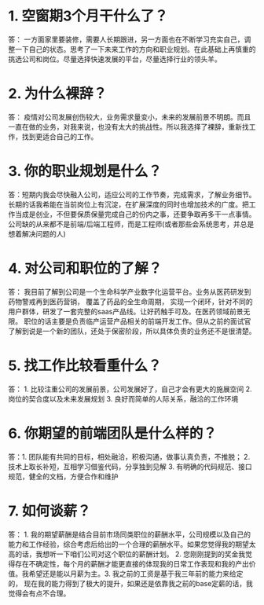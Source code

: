# 1. 空窗期3个月干什么了？
答： 一方面家里要装修，需要人长期跟进，另一方面也在不断学习充实自己，调整一下自己的状态。思考了一下未来工作的方向和职业规划。在此基础上再慎重的挑选公司和岗位。尽量选择快速发展的平台，尽量选择行业的领头羊。


# 2. 为什么裸辞？
答： 疫情对公司发展创伤较大，业务需求量变小，未来的发展前景不明朗。而且一直在做的业务，对我来说，也没有太大的挑战性。所以我选择了裸辞，重新找工作，找到更适合自己的工作。


# 3. 你的职业规划是什么？
答：短期内我会尽快融入公司，适应公司的工作节奏，完成需求，了解业务细节。长期的话我希能在当前岗位上有沉淀，在扩展深度的同时也增加技术的广度。把工作当成是创业，不但要保质保量完成自己的份内之事，还要争取再多干一点事情。公司缺的从来都不是前端/后端工程师，而是工程师(或者那些会系统思考，并总是想着解决问题的人)


# 4. 对公司和职位的了解？
答： 我目前了解到公司是一个生命科学产业数字化运营平台。业务从医药研发到药物警戒再到医药营销， 覆盖了药品的全生命周期， 实现一个闭环，针对不同的用户群体，研发了一套完整的saas产品线。让好药触手可及。在医药领域前景无限。
职位的话主要是负责临产运营产品相关的前端开发工作。但从之前的面试官了解到说是一个新的团队，还处于保密阶段，所以具体负责的业务还不是很清楚。


# 5. 找工作比较看重什么？
答： 1. 比较注重公司的发展前景，公司发展好了，自己才会有更大的施展空间 2. 岗位的契合度以及未来发展规划 3. 良好而简单的人际关系，融洽的工作环境


# 6. 你期望的前端团队是什么样的？
答：1. 团队能有共同的目标，相处融洽，积极沟通，做事认真负责，不推脱； 2. 技术上取长补短，互相学习借鉴代码，分享独到见解 3. 有明确的代码规范、接口规范，健全的文档，方便合作和维护


# 7. 如何谈薪？
答： 1. 我的期望薪酬是结合目前市场同类职位的薪酬水平，公司规模以及自己的能力和工作经验，综合考虑后给出的一个合理的薪酬水平。如果您觉得我的期望太高的话，我想听一下咱们公司对这个职位的薪酬计划。 2. 您刚刚提到的奖金我觉得存在不确定性，每个月的薪酬才能更直接的体现我的日常工作表现和我的产出价值。我希望还是能以月薪为主。3. 我之前的工资是基于我三年前的能力来给定的， 现在我的能力得到了极大的提升，如果还是依靠我之前的base定薪的话，我觉得会有点不合理。
